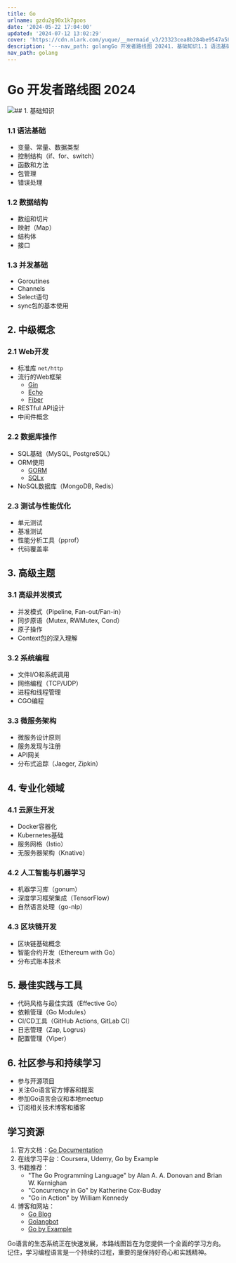 ```yaml
---
title: Go
urlname: gzdu2g90x1k7goos
date: '2024-05-22 17:04:00'
updated: '2024-07-12 13:02:29'
cover: 'https://cdn.nlark.com/yuque/__mermaid_v3/23323cea8b284be9547a58448ae06501.svg'
description: '---nav_path: golangGo 开发者路线图 20241. 基础知识1.1 语法基础变量、常量、数据类型控制结构（if、for、switch）函数和方法包管理错误处理1.2 数据结构数组和切片映射（Map）结构体接口1.3 并发基础GoroutinesChannelsSelect语...'
nav_path: golang
---
```

# Go 开发者路线图 2024
![](https://oss1.aistar.cool/elog-offer-now/c0feb1210bea28b8632430a4e8780d01.svg)## 1. 基础知识
### 1.1 语法基础

- 变量、常量、数据类型
- 控制结构（if、for、switch）
- 函数和方法
- 包管理
- 错误处理
### 1.2 数据结构

- 数组和切片
- 映射（Map）
- 结构体
- 接口
### 1.3 并发基础

- Goroutines
- Channels
- Select语句
- sync包的基本使用
## 2. 中级概念
### 2.1 Web开发

- 标准库 `net/http`
- 流行的Web框架
   - [Gin](https://github.com/gin-gonic/gin)
   - [Echo](https://github.com/labstack/echo)
   - [Fiber](https://github.com/gofiber/fiber)
- RESTful API设计
- 中间件概念
### 2.2 数据库操作

- SQL基础（MySQL, PostgreSQL）
- ORM使用
   - [GORM](https://gorm.io/)
   - [SQLx](https://github.com/jmoiron/sqlx)
- NoSQL数据库（MongoDB, Redis）
### 2.3 测试与性能优化

- 单元测试
- 基准测试
- 性能分析工具（pprof）
- 代码覆盖率
## 3. 高级主题
### 3.1 高级并发模式

- 并发模式（Pipeline, Fan-out/Fan-in）
- 同步原语（Mutex, RWMutex, Cond）
- 原子操作
- Context包的深入理解
### 3.2 系统编程

- 文件I/O和系统调用
- 网络编程（TCP/UDP）
- 进程和线程管理
- CGO编程
### 3.3 微服务架构

- 微服务设计原则
- 服务发现与注册
- API网关
- 分布式追踪（Jaeger, Zipkin）
## 4. 专业化领域
### 4.1 云原生开发

- Docker容器化
- Kubernetes基础
- 服务网格（Istio）
- 无服务器架构（Knative）
### 4.2 人工智能与机器学习

- 机器学习库（gonum）
- 深度学习框架集成（TensorFlow）
- 自然语言处理（go-nlp）
### 4.3 区块链开发

- 区块链基础概念
- 智能合约开发（Ethereum with Go）
- 分布式账本技术
## 5. 最佳实践与工具

- 代码风格与最佳实践（Effective Go）
- 依赖管理（Go Modules）
- CI/CD工具（GitHub Actions, GitLab CI）
- 日志管理（Zap, Logrus）
- 配置管理（Viper）
## 6. 社区参与和持续学习

- 参与开源项目
- 关注Go语言官方博客和提案
- 参加Go语言会议和本地meetup
- 订阅相关技术博客和播客
## 学习资源

1. 官方文档：[Go Documentation](https://golang.org/doc/)
2. 在线学习平台：Coursera, Udemy, Go by Example
3. 书籍推荐：
   - "The Go Programming Language" by Alan A. A. Donovan and Brian W. Kernighan
   - "Concurrency in Go" by Katherine Cox-Buday
   - "Go in Action" by William Kennedy
4. 博客和网站：
   - [Go Blog](https://blog.golang.org/)
   - [Golangbot](https://golangbot.com/)
   - [Go by Example](https://gobyexample.com/)

Go语言的生态系统正在快速发展，本路线图旨在为您提供一个全面的学习方向。记住，学习编程语言是一个持续的过程，重要的是保持好奇心和实践精神。
